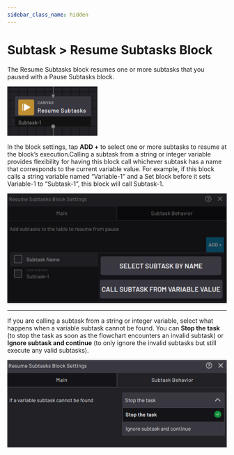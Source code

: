 ```yaml
---
sidebar_class_name: hidden
---
```


# Subtask \> Resume Subtasks Block

The Resume Subtasks block resumes one or more subtasks that you paused with a Pause Subtasks block.

![](../Images/TaskCanvasBlockGlossary/Canvas-ResumeSubtasks-Block.png)

In the block settings, tap **ADD +** to select one or more subtasks to resume at the block’s execution.Calling a subtask from a string or integer variable provides flexibility for having this block call whichever subtask has a name that corresponds to the current variable value. For example, if this block calls a string variable named “Variable-1” and a Set block before it sets Variable-1 to “Subtask-1”, this block will call Subtask-1.

![](../Images/TaskCanvasBlockGlossary/Canvas-ResumeSubtasks-Settings-Main.png)

---

If you are calling a subtask from a string or integer variable, select what happens when a variable subtask cannot be found. You can **Stop the task** \(to stop the task as soon as the flowchart encounters an invalid subtask\) or **Ignore subtask and continue** \(to only ignore the invalid subtasks but still execute any valid subtasks\).

![](../Images/TaskCanvasBlockGlossary/Canvas-ResumeSubtasks-Settings-SubtaskBehavior.png)

